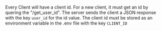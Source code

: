 Every Client will have a client id. For a new client, it must get an id by quering the "/get_user_id". The server sends the client a JSON response with the key `user_id` for the id value. The client id must be stored as an environment variable in the .env file with the key `CLIENT_ID`
